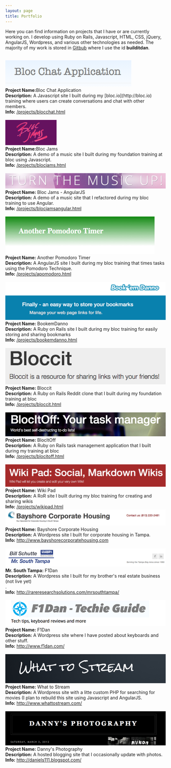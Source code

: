```yaml
---
layout: page
title: Portfolio
---
```


<link rel="stylesheet" href="http://s.mlcdn.co/animate.css">
<script src="js/wow.min.js"></script>
<script>new WOW().init();</script>

Here you can find information on projects that I have or are currently working on. I develop using Ruby on Rails, Javascript, HTML, CSS, jQuery, AngularJS, Wordpress, and various other technologies as needed. The majority of my work is stored in [Gitbub](https://github.com/builditdan) where I use the id **builditdan**.

<br>

<div class="wow bounceInUp portfolio-background">
  <a href="http://builditdan.github.io/projects/blocchat.html"><img src="img/blocchat.png" ></a><br>
  <strong>Project Name:</strong>Bloc Chat Application  <br>
  <strong>Description:</strong>  A Javascript site I built during my [bloc.io](http://bloc.io) training where users can create conversations and chat with other members.<br>
  <strong>Info:</strong> <a href="/projects/blocchat.html">/projects/blocchat.html</a><br>
  <br>
</div>


<div class="wow bounceInUp portfolio-background">
  <a href="http://builditdan.github.io/bloc-jams/index.html"><img src="img/bloc-jams.png" ></a><br>
  <strong>Project Name:</strong>Bloc Jams  <br>
  <strong>Description:</strong>  A demo of a music site I built during my foundation training at bloc using Javascript.<br>
  <strong>Info:</strong> <a href="/projects/blocjams.html">/projects/blocjams.html</a><br>
  <br>
</div>

<div class="wow bounceInUp portfolio-background">
  <a href="https://bloc-jams-angular1.herokuapp.com/"><img src="img/bloc-jams-angular.png" ></a><br>
  <strong>Project Name:</strong> Bloc Jams - AngularJS  <br>
  <strong>Description:</strong>  A demo of a music site that I refactored during my bloc training to use Angular.<br>
  <strong>Info:</strong> <a href="/projects/blocjamsangular.html">/projects/blocjamsangular.html</a><br>
  <br>
</div>


<div class="wow bounceInUp portfolio-background">
  <a href="http://apomodoro.herokuapp.com/"><img src="img/apomodoro.png" ></a><br>
  <strong>Project Name:</strong> Another Pomodoro Timer  <br>
  <strong>Description:</strong> A AngularJS site I built during my bloc training that times tasks using the Pomodoro Technique.<br>
  <strong>Info:</strong> <a href="/projects/apomodoro.html">/projects/apomodoro.html</a><br>
  <br>
</div>


<div class="wow bounceInUp portfolio-background">
  <a href="https://bookemdanno.herokuapp.com/"><img src="img/bookemdanno.png" ></a><br>
  <strong>Project Name:</strong> BookemDanno  <br>
  <strong>Description:</strong> A Ruby on Rails site I built during my bloc training for easily storing and sharing bookmarks<br>
  <strong>Info:</strong> <a href="/projects/bookemdanno.html">/projects/bookemdanno.html</a><br>
  <br>
</div>


<div class="wow bounceInUp portfolio-background">
  <a href="https://peaceful-shore-6087.herokuapp.com/"><img src="img/bloccit.png" ></a><br>
  <strong>Project Name:</strong> Bloccit  <br>
  <strong>Description:</strong> A Ruby on Rails Reddit clone that I built during my foundation training at bloc<br>
  <strong>Info:</strong> <a href="/projects/bloccit.html">/projects/bloccit.html</a><br>
  <br>
</div>



<div class="wow bounceInUp portfolio-background">
  <a href="http://blocitoffa.herokuapp.com/welcome/index"><img src="img/blocitoff.png" ></a><br>
  <strong>Project Name:</strong> BlocItOff  <br>
  <strong>Description:</strong> A Ruby on Rails task management application that I built during my training at bloc<br>
  <strong>Info:</strong> <a href="/projects/blocitoff.html">/projects/blocitoff.html</a><br>
  <br>
</div>


<div class="wow bounceInUp portfolio-background">
  <a href="https://wikipad1.herokuapp.com/"><img src="img/wikipad.png" ></a><br>
  <strong>Project Name:</strong> Wiki Pad  <br>
  <strong>Description:</strong> A RoR site I built during my bloc training for creating and sharing wikis<br>
  <strong>Info:</strong> <a href="/projects/wikipad.html">/projects/wikipad.html</a>
  <br>
</div>


<div class="wow bounceInUp portfolio-background">
  <a href="http://www.bayshorecorporatehousing.com/"><img src="img/bayshorecorporatehousing.png" ></a><br>
  <strong>Project Name:</strong> Bayshore Corporate Housing  <br>
  <strong>Description:</strong> A Wordpress site I built for corporate housing in Tampa.<br>
  <strong>Info:</strong> <a href="http://www.bayshorecorporatehousing.com">http://www.bayshorecorporatehousing.com</a><br>
  <br>
</div>


<div class="wow bounceInUp portfolio-background">
  <a href="http://rareresearchsolutions.com/mrsouthtampa/"><img src="img/mrsouthtampa.png" ></a><br>
  <strong>Mr. South Tampa:</strong> F1Dan  <br>
  <strong>Description:</strong> A Wordpress site I built for my brother's real estate business (not live yet) <br>.<br>
  <strong>Info:</strong> <a   href="http://rareresearchsolutions.com/mrsouthtampa/">http://rareresearchsolutions.com/mrsouthtampa/</a> <br>
  <br>
</div>

<div class="wow bounceInUp portfolio-background">
  <a href="http://www.f1dan.com/"><img src="img/f1dan.png" ></a><br>
  <strong>Project Name:</strong> F1Dan  <br>
  <strong>Description:</strong> A Wordpress site where I have posted about keyboards and other stuff.<br>
  <strong>Info:</strong> <a href="http://www.f1dan.com/">http://www.f1dan.com/</a> <br>
  <br>
</div>

<div class="wow bounceInUp portfolio-background">
  <a href="http://www.whattostream.com/"><img src="img/whattostream.png" ></a><br>
  <strong>Project Name:</strong> What to Stream  <br>
  <strong>Description:</strong> A Wordpress site with a litte custom PHP for searching for movies (I plan to rebuild this site using Javascript and AngularJS.<br>
  <strong>Info:</strong> <a href="http://www.whattostream.com/">http://www.whattostream.com/</a> <br>
  <br>
</div>


<div class="wow swing portfolio-background">
  <a href="http://daniels111.blogspot.com/"><img src="img/daniels111_blogspot.png" ></a><br>
  <strong>Project Name:</strong> Danny's Photography  <br>
  <strong>Description:</strong> A hosted blogging site that I occasionally update with photos.<br>
  <strong>Info:</strong> <a href="http://daniels111.blogspot.com/">http://daniels111.blogspot.com/</a> <br>
  <br>
</div>


